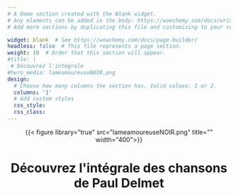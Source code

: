 ```yaml
---
# A Demo section created with the Blank widget.
# Any elements can be added in the body: https://wowchemy.com/docs/writing-markdown-latex/
# Add more sections by duplicating this file and customizing to your requirements.

widget: blank  # See https://wowchemy.com/docs/page-builder/
headless: false  # This file represents a page section.
weight: 10  # Order that this section will appear.
#title: |
 # Découvrez l'intégrale 
#hero_media: lameamoureuseNOIR.png
design:
  # Choose how many columns the section has. Valid values: 1 or 2.
  columns: '1'
  # Add custom styles
  css_style:
  css_class:
---
```

<center>{{< figure library="true" src="lameamoureuseNOIR.png" title="" width="400">}} 

# Découvrez l'intégrale des chansons de Paul Delmet 
</center>
